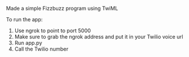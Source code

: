 Made a simple Fizzbuzz program using TwiML

To run the app:
  1. Use ngrok to point to port 5000
  2. Make sure to grab the ngrok address and put it in your Twilio voice url
  3. Run app.py
  4. Call the Twilio number

